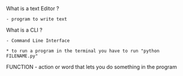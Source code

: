 What is a text Editor ?

    - program to write text

What is a CLI ?

    - Command Line Interface

    * to run a program in the terminal you have to run "python FILENAME.py"

FUNCTION - action or word that lets you do something in the program

